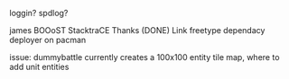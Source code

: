 loggin?
spdlog?


james
BOOoST StacktraCE Thanks (DONE)
Link freetype
dependacy deployer on pacman

issue: 
dummybattle currently creates a 100x100 entity tile map,
where to add unit entities